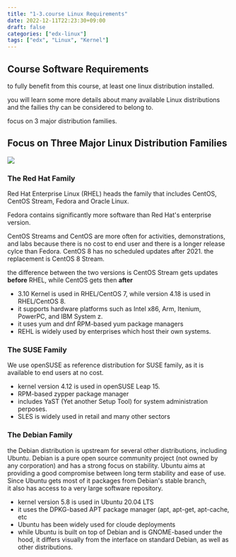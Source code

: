```yaml
---
title: "1-3.course Linux Requirements"
date: 2022-12-11T22:23:30+09:00
draft: false
categories: ["edx-linux"]
tags: ["edx", "Linux", "Kernel"]
---
```


## Course Software Requirements

to fully benefit from this course, at least one linux distribution installed.

you will learn some more details about many available Linux distributions and the failies thy can be considered to belong to.

focus on 3 major distribution families.

## Focus on Three Major Linux Distribution Families

![](image/chapter01_The_Linux_Distritions.png)


### The Red Hat Family

Red Hat Enterprise Linux (RHEL) heads the family that includes CentOS, CentOS Stream, Fedora and Oracle Linux.

Fedora contains significantly more software than Red Hat's enterprise version.

CentOS Streams and CentOS are more often for activities, demonstrations, and labs because there is no cost to end user and there is a longer release cylce than Fedora.
CentOS 8 has no scheduled updates after 2021. the replacement is CentOS 8 Stream.

the difference between the two versions is CentOS Stream gets updates **before** RHEL, while CentOS gets then **after**

- 3.10 Kernel is used in RHEL/CentOS 7, while version 4.18 is used in RHEL/CentOS 8.
- it supports hardware platforms such as Intel x86, Arm, Itenium, PowerPC, and IBM System z.
- it uses yum and dnf RPM-based yum package managers
- REHL is widely used by enterprises which host their own systems.

### The SUSE Family

We use openSUSE as reference distribution for SUSE family, as it is available to end users at no cost.

- kernel version 4.12 is used in openSUSE Leap 15.
- RPM-based zypper package manager
- includes YaST (Yet another Setup Tool) for system administration perposes.
- SLES is widely used in retail and many other sectors

### The Debian Family

the Debian distribution is upstream for several other distributions, including Ubuntu.
Debian is a pure open source community project (not owned by any corporation) and has a strong focus on stability.
Ubuntu aims at providing a good compromise between long term stability and ease of use. Since Ubuntu gets most of it packages from Debian's stable branch,  
it also has access to a very large software repository. 

- kernel version 5.8 is used in Ubuntu 20.04 LTS
- it uses the DPKG-based APT package manager (apt, apt-get, apt-cache, etc
- Ubuntu has been widely used for cloude deployments
- while Ubuntu is built on top of Debian and is GNOME-based under the hood, it differs visually from the interface on standard Debian, as well as other distributions.


